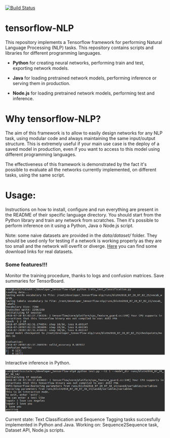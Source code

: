 [![Build Status](https://travis-ci.org/alsora/tensorflow-nlp.svg?branch=master)](https://travis-ci.org/alsora/tensorflow-nlp)

# tensorflow-NLP

This repository implements a Tensorflow framework for performing Natural Language Processing (NLP) tasks.
This repository contains scripts and libraries for different programming languages.

  - **Python** for creating neural networks, performing train and test, exporting network models.

  - **Java** for loading pretrained network models, performing inference or serving them in production.

  - **Node.js** for loading pretrained network models, performing test and inference.
 

# Why tensorflow-NLP?

The aim of this framework is to allow to easily design networks for any NLP task, using modular code and always maintaining the same input/output structure.
This is extremely useful if your main use case is the deploy of a saved model in production, even if you want to access to this model using different programming languages.

The effectiveness of this framework is demonstrated by the fact it's possible to evaluate all the networks currently implemented, on different tasks, using the same script.




# Usage:

Instructions on how to install, configure and run everything are present in the README of their specific language directory.
You should start from the Python library and train any network from scratches.
Then it's possible to perform inference on it using a Python, Java o Node.js script.

Note: some naive datasets are provided in the *data/dataset/* folder. They should be used only for testing if a network is working properly as they are too small and the network will overfit or diverge.
[Here](https://github.com/alsora/tensorflow-nlp/tree/master/data) you can find some download links for real datasets.

### Some features!!!

Monitor the training procedure, thanks to logs and confusion matrices.
Save summaries for TensorBoard.

<img src="/docs/train.png" alt="Train epoch example"/>


Interactive inference in Python.

<img src="/docs/it.png" alt="Interactive inference"/>

Current state: Text Classification and Sequence Tagging tasks succesfully implemented in Python and Java.
Working on: Sequence2Sequence task, Dataset API, Node.js scripts. 


